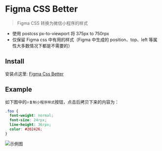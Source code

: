 # Figma CSS Better

> Figma CSS 转换为微信小程序的样式

- 使用 postcss px-to-viewport 将 375px to 750rpx
- 仅保留 Figma css 中有用的样式（Figma 中生成的 position、top、left 等属性大多数情况下都是不需要的）

## Install

安装点这里: [Figma Css Better](https://github.com/lbb00/figma-css-better/raw/master/figma-css-better.user.js)

## Example

如下图中的`🔥复制小程序样式`按钮，点击后拷贝下来的内容为：

```css
.foo {
  font-weight: normal;
  font-size: 24rpx;
  line-height: 36rpx;
  color: #202426;
}
```

![示例图](https://i.loli.net/2021/07/17/Fv4NCPAZsyXbr9w.png)
